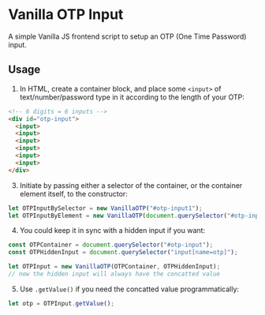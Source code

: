 # Vanilla OTP Input
A simple Vanilla JS frontend script to setup an OTP (One Time Password) input.

## Usage
1. In HTML, create a container block, and place some `<input>` of text/number/password type in it according to the length of your OTP:
```html
<!-- 6 digits = 6 inputs -->
<div id="otp-input">
  <input>
  <input>
  <input>
  <input>
  <input>
  <input>
</div>
```
3. Initiate by passing either a selector of the container, or the container element itself, to the constructor:
```js
let OTPInputBySelector = new VanillaOTP("#otp-input1");
let OTPInputByElement = new VanillaOTP(document.querySelector("#otp-input2"));
```
4. You could keep it in sync with a hidden input if you want:
```js
const OTPContainer = document.querySelector("#otp-input");
const OTPHiddenInput = document.querySelector("input[name=otp]");

let OTPInput = new VanillaOTP(OTPContainer, OTPHiddenInput);
// now the hidden input will always have the concatted value
```
5. Use `.getValue()` if you need the concatted value programmatically:
```js
let otp = OTPInput.getValue();
```
